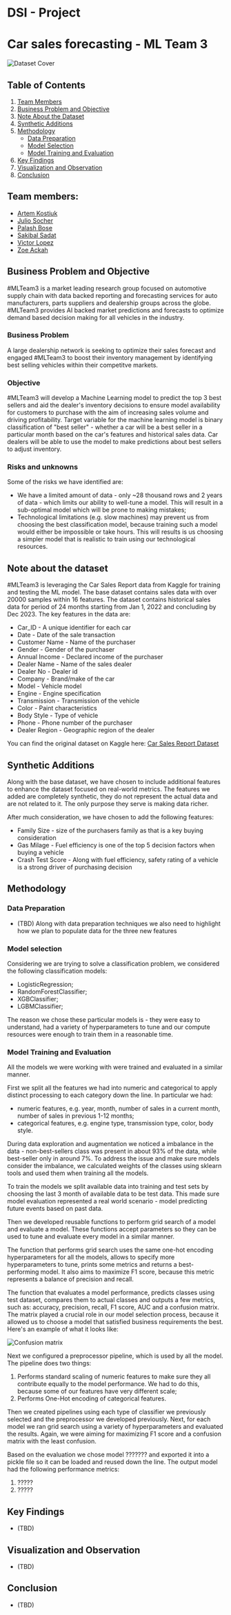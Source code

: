 # DSI - Project 

# Car sales forecasting - ML Team 3 

![Dataset Cover](./images/dataset-cover.png)

## Table of Contents

1. [Team Members](#team-members)
2. [Business Problem and Objective](#business-problem-and-objective)
3. [Note About the Dataset](#note-about-the-dataset)
4. [Synthetic Additions](#synthetic-additions)
5. [Methodology](#methodology)
    - [Data Preparation](#data-preparation)
    - [Model Selection](#model-selection)
    - [Model Training and Evaluation](#model-training-and-evaluation)
6. [Key Findings](#key-findings)
7. [Visualization and Observation](#visualization-and-observation)
8. [Conclusion](#conclusion)

## Team members: 

- [Artem Kostiuk](https://github.com/postatum)
- [Julio Socher](https://github.com/juliosocher)
- [Palash Bose](https://github.com/pala2003)
- [Sakibal Sadat](https://github.com/ssadat92)
- [Victor Lopez](https://github.com/vhlopezch)
- [Zoe Ackah](https://github.com/zoeackah)

## Business Problem and Objective 
#MLTeam3 is a market leading research group focused on automotive supply chain with data backed reporting and forecasting services for auto manufacturers, parts suppliers and dealership groups across the globe. #MLTeam3 provides AI backed market predictions and forecasts to optimize demand based decision making for all vehicles in the industry. 

### Business Problem
A large dealership network is seeking to optimize their sales forecast and engaged #MLTeam3 to boost their inventory management by identifying best selling vehicles within their competitve markets. 

### Objective
#MLTeam3 will develop a Machine Learning model to predict the top 3 best sellers and aid the dealer's inventory decisions to ensure model availability for customers to purchase with the aim of increasing sales volume and driving profitability. Target variable for the machine learning model is binary classification of "best seller" - whether a car will be a best seller in a particular month based on the car's features and historical sales data. Car dealers will be able to use the model to make predictions about best sellers to adjust inventory.

### Risks and unknowns
Some of the risks we have identified are:
* We have a limited amount of data - only ~28 thousand rows and 2 years of data - which limits our ability to well-tune a model. This will result in a sub-optimal model which will be prone to making mistakes;
* Technological limitations (e.g. slow machines) may prevent us from choosing the best classification model, because training such a model would either be impossible or take hours. This will results is us choosing a simpler model that is realistic to train using our technological resources.
 
## Note about the dataset
#MLTeam3 is leveraging the Car Sales Report data from Kaggle for training and testing the ML model. The base dataset contains sales data with over 20000 samples within 16 features. The dataset contains historical sales data for period of 24 months starting from Jan 1, 2022 and concluding by Dec 2023. The key features in the data are:

- Car_ID - A unique identifier for each car 
- Date - Date of the sale transaction 
- Customer Name - Name of the purchaser
- Gender - Gender of the purchaser
- Annual Income - Declared income of the purchaser
- Dealer Name - Name of the sales dealer
- Dealer No - Dealer id  
- Company - Brand/make of the car
- Model - Vehicle model 
- Engine - Engine specification 
- Transmission - Transmission of the vehicle 
- Color - Paint characteristics
- Body Style - Type of vehicle 
- Phone - Phone number of the purchaser
- Dealer Region - Geographic region of the dealer 

You can find the original dataset on Kaggle here: [Car Sales Report Dataset](https://www.kaggle.com/datasets/missionjee/car-sales-report/data)

## Synthetic Additions
Along with the base dataset, we have chosen to include additional features to enhance the dataset focused on real-world metrics. The features we added are completely synthetic, they do not represent the actual data and are not related to it. The only purpose they serve is making data richer.

After much consideration, we have chosen to add the following features:
- Family Size - size of the purchasers family as that is a key buying consideration 
- Gas Milage - Fuel efficiency is one of the top 5 decision factors when buying a vehicle 
- Crash Test Score - Along with fuel efficiency, safety rating of a vehicle is a strong driver of purchasing decision

## Methodology

### Data Preparation 
- (TBD) Along with data preparation techniques we also need to highlight how we plan to populate data for the three new features 

### Model selection 
Considering we are trying to solve a classification problem, we considered the following classification models:
* LogisticRegression;
* RandomForestClassifier;
* XGBClassifier;
* LGBMClassifier;

The reason we chose these particular models is - they were easy to understand, had a variety of hyperparameters to tune and our compute resources were enough to train them in a reasonable time.

### Model Training and Evaluation 

All the models we were working with were trained and evaluated in a similar manner.

First we split all the features we had into numeric and categorical to apply distinct processing to each category down the line. In particular we had:
* numeric features, e.g. year, month, number of sales in a current month, number of sales in previous 1-12 months;
* categorical features, e.g. engine type, transmission type, color, body style.

During data exploration and augmentation we noticed a imbalance in the data - non-best-sellers class was present in about 93% of the data, while best-seller only in around 7%. To address the issue and make sure models consider the imbalance, we calculated weights of the classes using sklearn tools and used them when training all the models.

To train the models we split available data into training and test sets by choosing the last 3 month of available data to be test data. This made sure model evaluation represented a real world scenario - model predicting future events based on past data.

Then we developed reusable functions to perform grid search of a model and evaluate a model. These functions accept parameters so they can be used to tune and evaluate every model in a similar manner.

The function that performs grid search uses the same one-hot encoding hyperparameters for all the models, allows to specify more hyperparameters to tune, prints some metrics and returns a best-performing model. It also aims to maximize F1 score, because this metric represents a balance of precision and recall.

The function that evaluates a model performance, predicts classes using test dataset, compares them to actual classes and outputs a few metrics, such as: accuracy, precision, recall, F1 score, AUC and a confusion matrix. The matrix played a crucial role in our model selection process, because it allowed us to choose a model that satisfied business requirements the best. Here's an example of what it looks like:

![Confusion matrix](./confusion-matrix.png)

Next we configured a preprocessor pipeline, which is used by all the model. The pipeline does two things:
1. Performs standard scaling of numeric features to make sure they all contribute equally to the model performance. We had to do this, because some of our features have very different scale;
2. Performs One-Hot encoding of categorical features.

Then we created pipelines using each type of classifier we previously selected and the preprocessor we developed previously. Next, for each model we ran grid search using a variety of hyperparameters and evaluated the results. Again, we were aiming for maximizing F1 score and a confusion matrix with the least confusion.

Based on the evaluation we chose model ??????? and exported it into a pickle file so it can be loaded and reused down the line. The output model had the following performance metrics:
1. ?????
2. ?????


## Key Findings 
- (TBD)

## Visualization and Observation 
- (TBD)

## Conclusion 
- (TBD)

